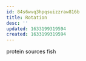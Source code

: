 ```yaml
---
id: 84s6wvq3hpqsuizzraw816b
title: Rotation
desc: ''
updated: 1633199319594
created: 1633199319594
---
```


protein sources
    fish
